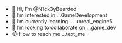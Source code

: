 - 👋 Hi, I’m @N1ck3yBearded
- 👀 I’m interested in ...GameDevelopment
- 🌱 I’m currently learning ... unreal_engine5
- 💞️ I’m looking to collaborate on ...game_dev
- 📫 How to reach me ...text_me

<!---
N1ck3yBearded/N1ck3yBearded is a ✨ special ✨ repository because its `README.md` (this file) appears on your GitHub profile.
You can click the Preview link to take a look at your changes.
--->
